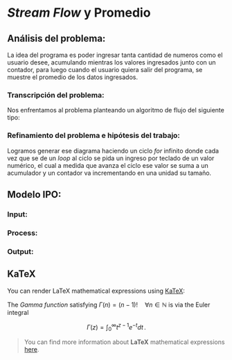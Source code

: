 # *Stream Flow* y Promedio
## Análisis del problema:
La idea del programa es poder ingresar tanta cantidad de numeros como el usuario desee, acumulando mientras los valores ingresados junto con un contador, para luego cuando el usuario quiera salir del programa, se muestre el promedio de los datos ingresados.
### Transcripción del problema:
Nos enfrentamos al problema planteando un algoritmo de flujo del siguiente tipo:

### Refinamiento del problema e hipótesis del trabajo:
Logramos generar ese diagrama haciendo un ciclo *for* infinito donde cada vez que se de un *loop* al ciclo se pida un ingreso por teclado de un valor numérico, el cual a medida que avanza el ciclo ese valor se suma a un acumulador y un contador va incrementando en una unidad su tamaño.
## Modelo IPO:
### Input:
### Process:
### Output:

## KaTeX

You can render LaTeX mathematical expressions using [KaTeX](https://khan.github.io/KaTeX/):

The *Gamma function* satisfying $\Gamma(n) = (n-1)!\quad\forall n\in\mathbb N$ is via the Euler integral

$$
\Gamma(z) = \int_0^\infty t^{z-1}e^{-t}dt\,.
$$

> You can find more information about **LaTeX** mathematical expressions [here](http://meta.math.stackexchange.com/questions/5020/mathjax-basic-tutorial-and-quick-reference).
<!--stackedit_data:
eyJoaXN0b3J5IjpbMTI4MjU4MTM1MiwtMTgxODE4OTc5OCw5ND
I3NTYxNzldfQ==
-->
